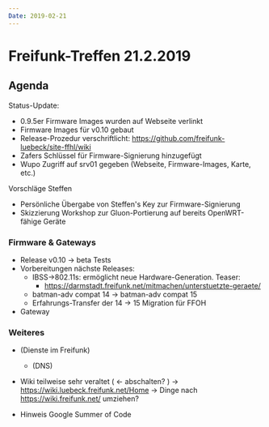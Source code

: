 ```yaml
---
Date: 2019-02-21
---
```


# Freifunk-Treffen 21.2.2019

## Agenda

Status-Update:
* 0.9.5er Firmware Images wurden auf Webseite verlinkt
* Firmware Images für v0.10 gebaut
* Release-Prozedur verschriftlicht: https://github.com/freifunk-luebeck/site-ffhl/wiki
* Zafers Schlüssel für Firmware-Signierung hinzugefügt
* Wupo Zugriff auf srv01 gegeben (Webseite, Firmware-Images, Karte, etc.)

Vorschläge Steffen
* Persönliche Übergabe von Steffen's Key zur Firmware-Signierung
* Skizzierung Workshop zur Gluon-Portierung auf bereits OpenWRT-fähige Geräte

### Firmware & Gateways
  * Release v0.10 -> beta Tests
  * Vorbereitungen nächste Releases:
    * IBSS->802.11s: ermöglicht neue Hardware-Generation. Teaser:
      * https://darmstadt.freifunk.net/mitmachen/unterstuetzte-geraete/
    * batman-adv compat 14 -> batman-adv compat 15
    * Erfahrungs-Transfer der 14 -> 15 Migration für FFOH
  * Gateway

### Weiteres
* (Dienste im Freifunk)
  * (DNS)
* Wiki teilweise sehr veraltet ( <- abschalten? )
  -> https://wiki.luebeck.freifunk.net/Home
  -> Dinge nach https://wiki.freifunk.net/ umziehen?

* Hinweis Google Summer of Code
